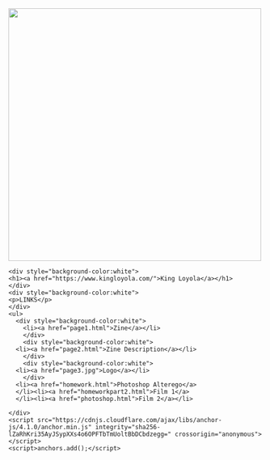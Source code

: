 <html lang="en-US">
    <head>
    <meta charset="UTF-8">
    <meta http-equiv="X-UA-Compatible" content="IE=edge">
    <meta name="viewport" content="width=device-width, initial-scale=1">

<!-- Begin Jekyll SEO tag v2.5.0 -->
<title>kingloyola.github.io '|' html, css</title>
<meta name="generator" content="Jekyll v3.7.4">
<meta property="og:title" content="kingloyola.github.io">
<meta property="og:locale" content="en_US">
<meta name="description" content="html, css">
<meta property="og:description" content="html, css">
<link rel="canonical" href="https://kingloyola.github.io/">
<meta property="og:url" content="https://kingloyola.github.io/">
<meta property="og:site_name" content="kingloyola.github.io">
<script type="application/ld+json">
{"headline":"kingloyola.github.io","@type":"WebSite","url":"https://kingloyola.github.io/","name":"kingloyola.github.io","description":"html, css","@context":"http://schema.org"}</script>
<!-- End Jekyll SEO tag -->

<link rel="stylesheet" href="/assets/css/style.css?v=89ba95dc55d01da68e2151c6ef1a99a6861c77a7">

</head>
 
 
  <style>
    a:link {
  color: black; 
  background-color: transparent; 
  text-decoration: none;
            }
    a:visited {
  color: black;
  background-color: transparent;
  text-decoration: none;
              }
   </style>
  <body>
  <div class="container-lg px-3 my-5 markdown-body">
  <img src="https://media.tenor.com/images/46adc466d0f2a02fb923518dadf76be6/tenor.gif" style = "width:500px;height:500px;">
  


  <meta charset="utf-8">
  <link href="https://fonts.googleapis.com/css? family=Times New Roman" rel="stylesheet">
  <link href="https://fonts.googleapis.com/css?family=Times New Roman" rel="stylesheet">
  


   

    <div style="background-color:white">
    <h1><a href="https://www.kingloyola.com/">King Loyola</a></h1>
    </div>
    <div style="background-color:white">
    <p>LINKS</p>
    </div>
    <ul>
      <div style="background-color:white">
        <li><a href="page1.html">Zine</a></li>
        </div>
        <div style="background-color:white">
      <li><a href="page2.html">Zine Description</a></li>
        </div>
        <div style="background-color:white">
      <li><a href="page3.jpg">Logo</a></li>
        </div>
      <li><a href="homework.html">Photoshop Alterego</a>
      </li><li><a href="homeworkpart2.html">Film 1</a>
      </li><li><a href="photoshop.html">Film 2</a></li>
 

</ul>


      
    </div>
    <script src="https://cdnjs.cloudflare.com/ajax/libs/anchor-js/4.1.0/anchor.min.js" integrity="sha256-lZaRhKri35AyJSypXXs4o6OPFTbTmUoltBbDCbdzegg=" crossorigin="anonymous"></script>
    <script>anchors.add();</script>
    
  

</body></html>
